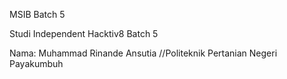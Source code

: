 MSIB Batch 5

Studi Independent Hacktiv8 Batch 5

Nama: Muhammad Rinande Ansutia
//Politeknik Pertanian Negeri Payakumbuh
